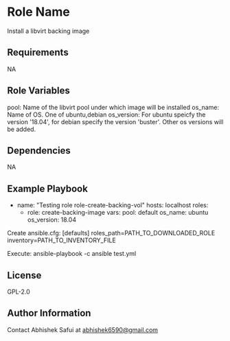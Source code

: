 Role Name
=========

Install a libvirt backing image 

Requirements
------------

NA

Role Variables
--------------
pool: Name of the libvirt pool under which image will be installed
os_name: Name of OS. One of ubuntu,debian
os_version: For ubuntu speicfy the version '18.04', for debian specify the version 'buster'. Other os versions will be added. 


Dependencies
------------

NA

Example Playbook
----------------
- name: "Testing role role-create-backing-vol"
  hosts: localhost
  roles:
  - role: create-backing-image
    vars: 
      pool: default
      os_name: ubuntu
      os_version: 18.04

Create ansible.cfg:
[defaults]
roles_path=PATH_TO_DOWNLOADED_ROLE
inventory=PATH_TO_INVENTORY_FILE

Execute:
ansible-playbook -c ansible test.yml

License
-------

GPL-2.0

Author Information
------------------

Contact Abhishek Safui at abhishek6590@gmail.com
